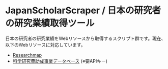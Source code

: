 # JapanScholarScraper / 日本の研究者の研究業績取得ツール
日本の研究者の研究業績をWebリソースから取得するスクリプト群です。現在、以下のWebリソースに対応しています。
* [Researchmap](https://researchmap.jp/)
* [科学研究費助成事業データベース](https://kaken.nii.ac.jp/ja/) (※要APIキー)
